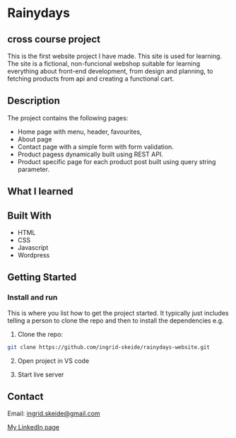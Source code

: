 # Rainydays
## cross course project

This is the first website project I have made. This site is used for learning. The site is a fictional, non-funcional webshop suitable for learning everything about front-end development, from design and planning, to fetching products from api and creating a functional cart.

## Description

The project contains the following pages:

- Home page with menu, header, favourites, 
- About page
- Contact page with a simple form with form validation.
- Product pagess dynamically built using REST API.
- Product specific page for each product post built using query string parameter.

## What I learned



## Built With

- HTML
- CSS
- Javascript
- Wordpress

## Getting Started

### Install and run

This is where you list how to get the project started. It typically just includes telling a person to clone the repo and then to install the dependencies e.g.

1. Clone the repo:

```bash
git clone https://github.com/ingrid-skeide/rainydays-website.git
```

2. Open project in VS code

3. Start live server


## Contact

Email: ingrid.skeide@gmail.com

[My LinkedIn page](https://www.linkedin.com/in/ingrid-skeide-a94abb145/)
